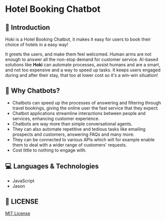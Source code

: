 # Hotel Booking Chatbot

## 📌 Introduction
Hoki is a Hotel Booking Chatbot, it makes it easy for users to book their choice of hotels in a easy way!

It greets the users, and make them feel welcomed. Human arms are not enough to answer all the non-stop demand for customer service. AI-based solutions like **Hoki** can automate processes, assist humans and are a smart, and not too expensive and a way to speed up tasks. It keeps users engaged during and after their stay, that too at lower cost so it's a win-win situation!

## 🤔 Why Chatbots?
- Chatbots can speed up the processes of answering and filtering through travel bookings, giving the online user the fast service that they expect.
- Chatbot applications streamline interactions between people and services, enhancing customer experience.
- Chatbots are way more than simple conversational agents. 
- They can also automate repetitive and tedious tasks like emailing prospects and customers, answering FAQs and many more.
- They can be connected to various APIs which will for example enable them to deal with a wider range of customers' requests.
- Cost little to nothing to engage with.

## 💻 Languages & Technologies
- JavaScript
- Jason

## 📃 LICENSE
[MIT License](https://opensource.org/licenses/MIT)
